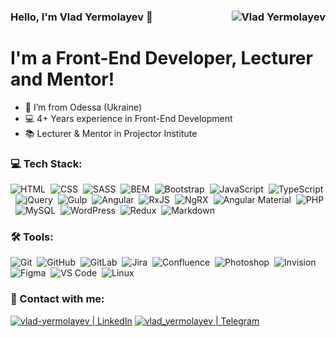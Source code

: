 ### Hello, I'm Vlad Yermolayev 👋 <img align="right" src="https://komarev.com/ghpvc/?username=vlad-yermolayev&label=Profile%20Views%20&color=ff0000&style=flat-square" alt="Vlad Yermolayev" />

# I'm a Front-End Developer, Lecturer and Mentor!

- 📍 I’m from Odessa (Ukraine)
- 💻 4+ Years experience in Front-End Development
- 📚 Lecturer & Mentor in Projector Institute

### 💻 Tech Stack:

<img alt="HTML" src="https://img.shields.io/badge/html-e44d26.svg?&style=for-the-badge&logo=html5&logoColor=fff" />&nbsp;
<img alt="CSS" src="https://img.shields.io/badge/css-0692c1.svg?&style=for-the-badge&logo=css3&logoColor=fff" />&nbsp;
<img alt="SASS" src="https://img.shields.io/badge/sass-cf649a.svg?&style=for-the-badge&logo=sass&logoColor=fff" />&nbsp;
<img alt="BEM" src="https://img.shields.io/badge/bem-17a1e6.svg?&style=for-the-badge&logo=bem&logoColor=fff" />&nbsp;
<img alt="Bootstrap" src="https://img.shields.io/badge/bootstrap-712cf9.svg?&style=for-the-badge&logo=bootstrap&logoColor=fff" />&nbsp;
<img alt="JavaScript" src="https://img.shields.io/badge/javascript-f7e018.svg?&style=for-the-badge&logo=javascript&logoColor=fff" />&nbsp;
<img alt="TypeScript" src="https://img.shields.io/badge/typescript-3178c6.svg?&style=for-the-badge&logo=typescript&logoColor=fff" />&nbsp;
<img alt="jQuery" src="https://img.shields.io/badge/jquery-0769ad.svg?&style=for-the-badge&logo=jquery&logoColor=fff" />&nbsp;
<img alt="Gulp" src="https://img.shields.io/badge/gulp-cf4647.svg?&style=for-the-badge&logo=gulp&logoColor=fff" />&nbsp;
<img alt="Angular" src="https://img.shields.io/badge/angular-c3002f.svg?&style=for-the-badge&logo=angular&logoColor=fff" />&nbsp;
<img alt="RxJS" src="https://img.shields.io/badge/rxjs-d81b60.svg?&style=for-the-badge&logo=rxjs&logoColor=fff" />&nbsp;
<img alt="NgRX" src="https://img.shields.io/badge/ngrx-211424.svg?&style=for-the-badge&logo=ngrx&logoColor=fff" />&nbsp;
<img alt="Angular Material" src="https://img.shields.io/badge/angular%20material-fb8c00.svg?&style=for-the-badge&logo=angular-material&logoColor=fff" />&nbsp;
<img alt="PHP" src="https://img.shields.io/badge/php-7a86b8.svg?&style=for-the-badge&logo=php&logoColor=fff" />&nbsp;
<img alt="MySQL" src="https://img.shields.io/badge/mysql-f29221.svg?&style=for-the-badge&logo=mysql&logoColor=fff" />&nbsp;
<img alt="WordPress" src="https://img.shields.io/badge/wordpress-23282d.svg?&style=for-the-badge&logo=wordpress&logoColor=fff" />&nbsp;
<img alt="Redux" src="https://img.shields.io/badge/redux-764abc.svg?&style=for-the-badge&logo=redux&logoColor=fff" />&nbsp;
<img alt="Markdown" src="https://img.shields.io/badge/markdown-000.svg?&style=for-the-badge&logo=markdown&logoColor=fff" />&nbsp;

### 🛠 Tools:

<img alt="Git" src="https://img.shields.io/badge/git-f05033.svg?&style=for-the-badge&logo=git&logoColor=fff" />&nbsp;
<img alt="GitHub" src="https://img.shields.io/badge/github-000.svg?&style=for-the-badge&logo=github&logoColor=fff" />&nbsp;
<img alt="GitLab" src="https://img.shields.io/badge/gitlab-380d75.svg?&style=for-the-badge&logo=gitlab&logoColor=fff" />&nbsp;
<img alt="Jira" src="https://img.shields.io/badge/jira-2d80ff.svg?&style=for-the-badge&logo=jira&logoColor=fff" />&nbsp;
<img alt="Confluence" src="https://img.shields.io/badge/confluence-1f4d7d.svg?&style=for-the-badge&logo=confluence&logoColor=fff" />&nbsp;
<img alt="Photoshop" src="https://img.shields.io/badge/photoshop-2243c0.svg?&style=for-the-badge&logo=adobe-photoshop&logoColor=fff" />&nbsp;
<img alt="Invision" src="https://img.shields.io/badge/invision-ff3366.svg?&style=for-the-badge&logo=invision&logoColor=fff" />&nbsp;
<img alt="Figma" src="https://img.shields.io/badge/figma-2c2c2c.svg?&style=for-the-badge&logo=figma&logoColor=fff" />&nbsp;
<img alt="VS Code" src="https://img.shields.io/badge/vs%20code-0066b8.svg?&style=for-the-badge&logo=visual-studio-code&logoColor=fff" />&nbsp;
<img alt="Linux" src="https://img.shields.io/badge/linux-000.svg?&style=for-the-badge&logo=linux&logoColor=fff" />&nbsp;

### 🤝 Contact with me:

[<img alt="vlad-yermolayev | LinkedIn" src="https://img.shields.io/badge/linkedin-0077B5.svg?&style=for-the-badge&logo=linkedin&logoColor=white" />](https://www.linkedin.com/in/vlad-yermolayev/)
[<img alt="vlad_yermolayev | Telegram" src="https://img.shields.io/badge/twitter-1DA1F2.svg?&style=for-the-badge&logo=twitter&logoColor=white" />](https://t.me/vlad_yermolayev)